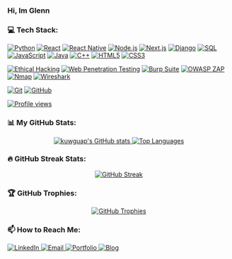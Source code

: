 ### Hi, Im Glenn

### 💻 Tech Stack:
<p align="left">
  <a href="#"><img alt="Python" src="https://img.shields.io/badge/Python-%233776AB.svg?style=for-the-badge&logo=python&logoColor=white"></a>
  <a href="#"><img alt="React" src="https://img.shields.io/badge/React-%2320232A.svg?style=for-the-badge&logo=react&logoColor=%2361DAFB"></a>
  <a href="#"><img alt="React Native" src="https://img.shields.io/badge/React_Native-%2320232A.svg?style=for-the-badge&logo=react&logoColor=%2361DAFB"></a>
  <a href="#"><img alt="Node.js" src="https://img.shields.io/badge/Node.js-%23339933.svg?style=for-the-badge&logo=node.js&logoColor=white"></a>
  <a href="#"><img alt="Next.js" src="https://img.shields.io/badge/Next.js-%23000000.svg?style=for-the-badge&logo=next.js&logoColor=white"></a>
  <a href="#"><img alt="Django" src="https://img.shields.io/badge/Django-%23092E20.svg?style=for-the-badge&logo=django&logoColor=white"></a>
  <a href="#"><img alt="SQL" src="https://img.shields.io/badge/SQL-%2300758F.svg?style=for-the-badge&logo=Acrobat&logoColor=white&labelColor=E45F24"></a>
  <a href="#"><img alt="JavaScript" src="https://img.shields.io/badge/JavaScript-%23F7DF1E.svg?style=for-the-badge&logo=javascript&logoColor=black"></a>
  <a href="#"><img alt="Java" src="https://img.shields.io/badge/Java-%23ED8B00.svg?style=for-the-badge&logo=openjdk&logoColor=white"></a>
  <a href="#"><img alt="C++" src="https://img.shields.io/badge/C%2B%2B-%2300599C.svg?style=for-the-badge&logo=c%2B%2B&logoColor=white"></a>
  <a href="#"><img alt="HTML5" src="https://img.shields.io/badge/HTML5-%23E34F26.svg?style=for-the-badge&logo=html5&logoColor=white"></a>
  <a href="#"><img alt="CSS3" src="https://img.shields.io/badge/CSS3-%231572B6.svg?style=for-the-badge&logo=css3&logoColor=white"></a>

  <a href="#"><img alt="Ethical Hacking" src="https://img.shields.io/badge/Ethical_Hacking_(CEH_v.12)-SECURITY-critical?style=for-the-badge"></a>
  <a href="#"><img alt="Web Penetration Testing" src="https://img.shields.io/badge/Web_Pen_Testing-blueviolet?style=for-the-badge"></a> <a href="#"><img alt="Burp Suite" src="https://img.shields.io/badge/Burp_Suite-Professional-orange?style=for-the-badge&logo=burpsuite"></a> <a href="#"><img alt="OWASP ZAP" src="https://img.shields.io/badge/OWASP_ZAP-security-blue?style=for-the-badge&logo=owasp"></a> <a href="#"><img alt="Nmap" src="https://img.shields.io/badge/Nmap-Network_Mapper-important?style=for-the-badge&logo=nmap"></a> <a href="#"><img alt="Wireshark" src="https://img.shields.io/badge/Wireshark-Network_Analysis-lightgrey?style=for-the-badge&logo=wireshark"></a>

  <a href="#"><img alt="Git" src="https://img.shields.io/badge/Git-%23F05033.svg?style=for-the-badge&logo=git&logoColor=white"></a>
  <a href="#"><img alt="GitHub" src="https://img.shields.io/badge/GitHub-%23181717.svg?style=for-the-badge&logo=github&logoColor=white"></a>
</p>
<p align="left"> <a href="https://komarev.com/ghpvc/?username=kuwguap">
    <img src="https://komarev.com/ghpvc/?username=kuwguap&label=Profile%20Views&color=brightgreen&style=flat-square" alt="Profile views"/>
  </a>
</p>

### 📊 My GitHub Stats:
<p align="center">
  <a href="https://github.com/anuraghazra/github-readme-stats">
    <img src="https://github-readme-stats.vercel.app/api?username=kuwguap&show_icons=true&theme=radical&rank_icon=github&count_private=true&hide_border=true&card_width=450" alt="kuwguap's GitHub stats"/>
  </a>
  <a href="https://github.com/anuraghazra/github-readme-stats">
    <img src="https://github-readme-stats.vercel.app/api/top-langs/?username=kuwguap&layout=compact&theme=radical&langs_count=10&hide_border=true&card_width=450" alt="Top Languages"/>
  </a>
</p>


### 🔥 GitHub Streak Stats:
<p align="center"> <a href="https://git.io/streak-stats">
    <img src="https://streak-stats.demolab.com/?user=kuwguap&theme=radical&hide_border=true&card_width=450" alt="GitHub Streak"/>
  </a>
</p>

### 🏆 GitHub Trophies:
<p align="center">
  <a href="https://github.com/ryo-ma/github-profile-trophy">
    <img src="https://github-profile-trophy.vercel.app/?username=kuwguap&theme=radical&no-frame=true&no-bg=true&margin-w=15&margin-h=15&column=7" alt="GitHub Trophies"/>
  </a>
</p>

### 📫 How to Reach Me:
<p align="left">
  <a href="https://www.linkedin.com/in/glenn-osioh-85104827b/" target="_blank">
    <img alt="LinkedIn" src="https://img.shields.io/badge/LinkedIn-0077B5?style=for-the-badge&logo=linkedin&logoColor=white">
  </a>
  <a href="mailto:richierodney434@gmail.com" target="_blank">
    <img alt="Email" src="https://img.shields.io/badge/Email-D14836?style=for-the-badge&logo=gmail&logoColor=white">
  </a>
  <a href="https://kuwrodney.carrd.co/" target="_blank">
    <img alt="Portfolio" src="https://img.shields.io/badge/Portfolio-FF5733?style=for-the-badge&logo=carrd&logoColor=white">
  </a>
  <a href="https://kuwguap.github.io/" target="_blank">
    <img alt="Blog" src="https://img.shields.io/badge/Blog-181717?style=for-the-badge&logo=github&logoColor=white">
  </a>
</p>
